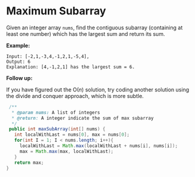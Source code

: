 # Maximum Subarray

Given an integer array `nums`, find the contiguous subarray (containing at least one number) which has the largest sum and return its sum.

**Example:**

```
Input: [-2,1,-3,4,-1,2,1,-5,4],
Output: 6
Explanation: [4,-1,2,1] has the largest sum = 6.
```

**Follow up:**

If you have figured out the O(_n_) solution, try coding another solution using the divide and conquer approach, which is more subtle.

```java
 /**     
  * @param nums: A list of integers
  * @return: A integer indicate the sum of max subarray
  */
 public int maxSubArray(int[] nums) {
   int localWithLast = nums[0], max = nums[0];
   for(int I = 1; I < nums.length; i++){
     localWithLast = Math.max(localWithLast + nums[i], nums[i]);
     max = Math.max(max, localWithLast);
   }
   return max;
}
```

